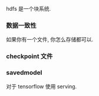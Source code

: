 hdfs 是一个块系统.

### 数据一致性
如果你有一个文件, 你怎么存储都可以.

### checkpoint 文件

### savedmodel
对于 tensorflow 使用 serving.
